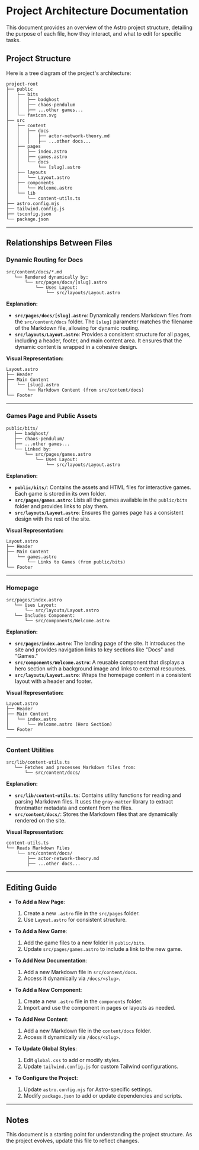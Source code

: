 # Project Architecture Documentation

This document provides an overview of the Astro project structure, detailing the purpose of each file, how they interact, and what to edit for specific tasks.

## Project Structure

Here is a tree diagram of the project's architecture:

```
project-root
├── public
│   ├── bits
│   │   ├── badghost
│   │   ├── chaos-pendulum
│   │   ├── ...other games...
│   └── favicon.svg
├── src
│   ├── content
│   │   ├── docs
│   │   │   ├── actor-network-theory.md
│   │   │   ├── ...other docs...
│   ├── pages
│   │   ├── index.astro
│   │   ├── games.astro
│   │   └── docs
│   │       └── [slug].astro
│   ├── layouts
│   │   └── Layout.astro
│   ├── components
│   │   └── Welcome.astro
│   └── lib
│       └── content-utils.ts
├── astro.config.mjs
├── tailwind.config.js
├── tsconfig.json
└── package.json
```

---

## Relationships Between Files

### Dynamic Routing for Docs

```
src/content/docs/*.md
   └── Rendered dynamically by:
       └── src/pages/docs/[slug].astro
           └── Uses Layout:
               └── src/layouts/Layout.astro
```

**Explanation:**
- **`src/pages/docs/[slug].astro`**: Dynamically renders Markdown files from the `src/content/docs` folder. The `[slug]` parameter matches the filename of the Markdown file, allowing for dynamic routing.
- **`src/layouts/Layout.astro`**: Provides a consistent structure for all pages, including a header, footer, and main content area. It ensures that the dynamic content is wrapped in a cohesive design.

**Visual Representation:**
```
Layout.astro
├── Header
├── Main Content
│   └── [slug].astro
│       └── Markdown Content (from src/content/docs)
└── Footer
```

---

### Games Page and Public Assets

```
public/bits/
   ├── badghost/
   ├── chaos-pendulum/
   ├── ...other games...
   └── Linked by:
       └── src/pages/games.astro
           └── Uses Layout:
               └── src/layouts/Layout.astro
```

**Explanation:**
- **`public/bits/`**: Contains the assets and HTML files for interactive games. Each game is stored in its own folder.
- **`src/pages/games.astro`**: Lists all the games available in the `public/bits` folder and provides links to play them.
- **`src/layouts/Layout.astro`**: Ensures the games page has a consistent design with the rest of the site.

**Visual Representation:**
```
Layout.astro
├── Header
├── Main Content
│   └── games.astro
│       └── Links to Games (from public/bits)
└── Footer
```

---

### Homepage

```
src/pages/index.astro
   └── Uses Layout:
       └── src/layouts/Layout.astro
   └── Includes Component:
       └── src/components/Welcome.astro
```

**Explanation:**
- **`src/pages/index.astro`**: The landing page of the site. It introduces the site and provides navigation links to key sections like "Docs" and "Games."
- **`src/components/Welcome.astro`**: A reusable component that displays a hero section with a background image and links to external resources.
- **`src/layouts/Layout.astro`**: Wraps the homepage content in a consistent layout with a header and footer.

**Visual Representation:**
```
Layout.astro
├── Header
├── Main Content
│   └── index.astro
│       └── Welcome.astro (Hero Section)
└── Footer
```

---

### Content Utilities

```
src/lib/content-utils.ts
   └── Fetches and processes Markdown files from:
       └── src/content/docs/
```

**Explanation:**
- **`src/lib/content-utils.ts`**: Contains utility functions for reading and parsing Markdown files. It uses the `gray-matter` library to extract frontmatter metadata and content from the files.
- **`src/content/docs/`**: Stores the Markdown files that are dynamically rendered on the site.

**Visual Representation:**
```
content-utils.ts
└── Reads Markdown Files
    └── src/content/docs/
        ├── actor-network-theory.md
        ├── ...other docs...
```

---

## Editing Guide

- **To Add a New Page**:
  1. Create a new `.astro` file in the `src/pages` folder.
  2. Use `Layout.astro` for consistent structure.

- **To Add a New Game**:
  1. Add the game files to a new folder in `public/bits`.
  2. Update `src/pages/games.astro` to include a link to the new game.

- **To Add New Documentation**:
  1. Add a new Markdown file in `src/content/docs`.
  2. Access it dynamically via `/docs/<slug>`.

- **To Add a New Component**:
  1. Create a new `.astro` file in the `components` folder.
  2. Import and use the component in pages or layouts as needed.

- **To Add New Content**:
  1. Add a new Markdown file in the `content/docs` folder.
  2. Access it dynamically via `/docs/<slug>`.

- **To Update Global Styles**:
  1. Edit `global.css` to add or modify styles.
  2. Update `tailwind.config.js` for custom Tailwind configurations.

- **To Configure the Project**:
  1. Update `astro.config.mjs` for Astro-specific settings.
  2. Modify `package.json` to add or update dependencies and scripts.

---

## Notes

This document is a starting point for understanding the project structure. As the project evolves, update this file to reflect changes.